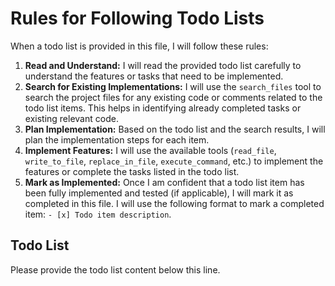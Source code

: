 # Rules for Following Todo Lists

When a todo list is provided in this file, I will follow these rules:

1.  **Read and Understand:** I will read the provided todo list carefully to understand the features or tasks that need to be implemented.
2.  **Search for Existing Implementations:** I will use the `search_files` tool to search the project files for any existing code or comments related to the todo list items. This helps in identifying already completed tasks or existing relevant code.
3.  **Plan Implementation:** Based on the todo list and the search results, I will plan the implementation steps for each item.
4.  **Implement Features:** I will use the available tools (`read_file`, `write_to_file`, `replace_in_file`, `execute_command`, etc.) to implement the features or complete the tasks listed in the todo list.
5.  **Mark as Implemented:** Once I am confident that a todo list item has been fully implemented and tested (if applicable), I will mark it as completed in this file. I will use the following format to mark a completed item: `- [x] Todo item description`.

## Todo List

Please provide the todo list content below this line.
